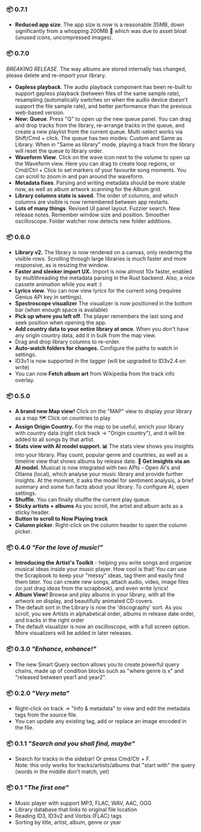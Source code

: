 ### 📦 0.7.1

-   **Reduced app size**. The app size is now is a reasonable 35MB, down significantly from a whopping 200MB 😬 which was due to asset bloat (unused icons, uncompressed images).

### 📦 0.7.0

_BREAKING RELEASE_. The way albums are stored internally has changed, please delete and re-import your library.

-   **Gapless playback**. The audio playback component has been re-built to support gapless playback (between files of the same sample rate), resampling (automatically switches on when the audio device doesn't support the file sample rate), and better performance than the previous web-based version.
-   **New: Queue**. Press "Q" to open up the new queue panel. You can drag and drop tracks from the library, re-arrange tracks in the queue, and create a new playlist from the current queue. Multi-select works via Shift/Cmd + click. The queue has two modes: Custom and Same as Library. When in "Same as library" mode, playing a track from the library will reset the queue to library order.
-   **Waveform View**. Click on the wave icon next to the volume to open up the Waveform view. Here you can drag to create loop regions, or Cmd/Ctrl + Click to set markers of your favourite song moments. You can scroll to zoom in and pan around the waveform.
-   **Metadata fixes**. Parsing and writing metadata should be more stable now, as well as album artwork scanning for the Album grid.
-   **Library columns state is saved**. The order of columns, and which columns are visible is now remembered between app restarts.
-   **Lots of many things**. Revised UI panel layout. Fuzzier search. New release notes. Remember window size and position. Smoother oscilloscope. Folder watcher now detects new folder additions.

### 📦 0.6.0

-   **Library v2.** The library is now rendered on a canvas, only rendering the visible rows. Scrolling through large libraries is much faster and more responsive, as is resizing the window.
-   **Faster and sleeker import UX.** Import is now almost 10x faster, enabled by multithreading the metadata parsing in the Rust backend. Also, a nice cassete animation while you wait :)
-   **Lyrics view**. You can now view lyrics for the current song (requires Genius API key in settings).
-   **Spectroscope visualizer** The visualizer is now positioned in the bottom bar (when enough space is available)
-   **Pick up where you left off**. The player remembers the last song and seek position when opening the app.
-   **Add country data to your entire library at once**. When you don't have any origin country data, add it in bulk from the map view.
-   Drag and drop library columns to re-order.
-   **Auto-watch folders for changes.** Configure the paths to watch in settings.
-   ID3v1 is now supported in the tagger (will be upgraded to ID3v2.4 on write)
-   You can now **Fetch album art** from Wikipedia from the track info overlay.

### 📦 0.5.0

-   **A brand new Map view!** Click on the "MAP" view to display your library as a map 🗺 Click on countries to play
-   **Assign Origin Country.** For the map to be useful, enrich your library with country data (right click track → "Origin country"), and it will be added to all songs by that artist.
-   **Stats view with AI model support. 📊** The stats view shows you insights into your library. Play count, popular genre and countries, as well as a timeline view that shows albums by release date.
    **🤖 Get insights via an AI model.** Musicat is now integrated with two APIs - Open AI's and Ollama (local), which analyse your music library and provide further insights. At the moment, it asks the model for sentiment analysis, a brief summary and some fun facts about your library. To configure AI, open settings.
-   **Shuffle.** You can finally shuffle the current play queue.
-   **Sticky artists + albums** As you scroll, the artist and album acts as a sticky header.
-   **Button to scroll to Now Playing track**
-   **Column picker**. Right-click on the column header to open the column picker.

### 📦 0.4.0 _"For the love of music!"_

-   **Introducing the Artist's Toolkit** - helping you write songs and organize musical ideas inside your music player. How cool is that! You can use the Scrapbook to keep your "messy" ideas, tag them and easily find them later.
    You can create new songs, attach audio, video, image files (or just drag ideas from the scrapbook), and even write lyrics!
-   **Album View!** Browse and play albums in your library, with all the artwork on display, and beautifully animated CD covers.
-   The default sort in the Library is now the 'discography' sort. As you scroll, you see Artists in alphabetical order, albums in release date order, and tracks in the right order
-   The default visualizer is now an oscilloscope, with a full screen option. More visualizers will be added in later releases.

### 📦 0.3.0 _"Enhance, enhance!"_

-   The new Smart Query section allows you to create powerful query chains, made up of condition blocks such as "where genre is x" and "released between year1 and year2".

### 📦 0.2.0 _"Very meta"_

-   Right-click on track -> "Info & metadata" to view and edit the metadata tags from the source file.
-   You can update any existing tag, add or replace an image encoded in the file.

### 📦 0.1.1 _"Search and you shall find, maybe"_

-   Search for tracks in the sidebar! Or press Cmd/Ctr + F.  
    Note: this only works for tracks/artists/albums that "start with" the query (words in the middle don't match, yet)

### 📦 0.1 _"The first one"_

-   Music player with support MP3, FLAC, WAV, AAC, OGG
-   Library database that links to original file location
-   Reading ID3, ID3v2 and Vorbis (FLAC) tags
-   Sorting by title, artist, album, genre or year
